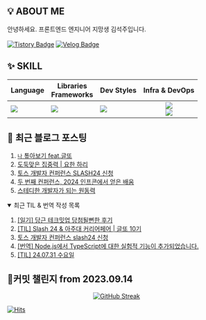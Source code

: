 ## 💡 ABOUT ME

안녕하세요. 프론트엔드 엔지니어 지망생 김석주입니다.<br />
<br />
[![Tistory Badge](https://img.shields.io/badge/기록_블로그-shqpdltm.tistory.com-ff5a4a?style=flat-square&logo=Tistory)](https://shqpdltm.tistory.com/)
[![Velog Badge](https://img.shields.io/badge/TIL&번역_Velog-@asdfg7123-Brightgreen?style=flat-square&logo=Velog)](https://velog.io/@asdfg7123/)

## ✨ SKILL

| Language                                                   | Libraries <br /> Frameworks                                         | Dev Styles                                                                      |                                                                        Infra & DevOps                                                                        |
| ---------------------------------------------------------- | ------------------------------------------------------------------- | ------------------------------------------------------------------------------- | :----------------------------------------------------------------------------------------------------------------------------------------------------------: |
| <img src="https://skillicons.dev/icons?i=js,ts&perline="/> | <img src="https://skillicons.dev/icons?i=react,vue&perline="/><br/> | <img src="https://skillicons.dev/icons?i=styledcomponents,sass&perline="/><br/> | <img src="https://skillicons.dev/icons?i=aws,vercel,vite&perline="/> <br/> <img src="https://skillicons.dev/icons?i=githubactions,ubuntu,discord&perline="/> |

## 📄 최근 블로그 포스팅

<div align="left">
<!-- LATEST_POSTS -->

1. <a href="https://shqpdltm.tistory.com/61" target="_blank">`나` 톺아보기 feat.글또</a>
2. <a href="https://shqpdltm.tistory.com/60" target="_blank">도둑맞은 집중력 | 요한 하리</a>
3. <a href="https://shqpdltm.tistory.com/59" target="_blank">토스 개발자 컨퍼런스 SLASH24 신청</a>
4. <a href="https://shqpdltm.tistory.com/58" target="_blank">두 번째 컨퍼런스, 2024 인프콘에서 얻은 배움</a>
5. <a href="https://shqpdltm.tistory.com/57" target="_blank">스테디한 개발자가 되는 원동력</a>

<!-- LATEST_POSTS_END -->
</div>
<details open>
  <summary>최근 TIL & 번역 작성 목록</summary>
<!-- LATEST_TILS -->

1. <a href="https://velog.io/@asdfg7123/TIL-%EB%8B%B9%EA%B7%BC-%ED%85%8C%ED%81%AC%EB%B0%8B%EC%97%85-%EB%8B%B9%EC%B2%A8%EB%90%A0%EB%BB%94%ED%95%9C-%ED%9B%84%EA%B8%B0" target="_blank">[일기] 당근 테크밋업 당첨될뻔한 후기</a>
2. <a href="https://velog.io/@asdfg7123/TIL-Slash-24-%EC%95%84%EC%A3%BC%EB%8C%80-%EC%BB%A4%EB%A6%AC%EC%96%B4%ED%8E%98%EC%96%B4" target="_blank">[TIL] Slash 24 & 아주대 커리어페어 | 글또 10기</a>
3. <a href="https://velog.io/@asdfg7123/%ED%86%A0%EC%8A%A4-%EA%B0%9C%EB%B0%9C%EC%9E%90-%EC%BB%A8%ED%8D%BC%EB%9F%B0%EC%8A%A4-slash24-%EC%8B%A0%EC%B2%AD" target="_blank">토스 개발자 컨퍼런스 slash24 신청</a>
4. <a href="https://velog.io/@asdfg7123/%EB%B2%88%EC%97%AD-Node.js%EC%97%90%EC%84%9C-TypeScript%EC%97%90-%EB%8C%80%ED%95%9C-%EC%8B%A4%ED%97%98%EC%A0%81-%EA%B8%B0%EB%8A%A5%EC%9D%B4-%EC%B6%94%EA%B0%80%EB%90%98%EC%97%88%EC%8A%B5%EB%8B%88%EB%8B%A4" target="_blank">[번역] Node.js에서 TypeScript에 대한 실험적 기능이 추가되었습니다.</a>
5. <a href="https://velog.io/@asdfg7123/TIL-24.07.31-%EC%88%98%EC%9A%94%EC%9D%BC" target="_blank">[TIL] 24.07.31 수요일</a>

<!-- LATEST_TILS_END -->
</details>

## 🎯커밋 챌린지 from 2023.09.14

<div align="center">
  <a href="https://git.io/streak-stats">
    <img src="https://streak-stats.demolab.com?user=sojuso" alt="GitHub Streak">
  </a>
</div>

<!-- [![Solved.ac Profile](http://mazassumnida.wtf/api/v2/generate_badge?boj=asdfg7123)](https://solved.ac/asdfg7123/) -->

[![Hits](https://hits.seeyoufarm.com/api/count/incr/badge.svg?url=https%3A%2F%2Fgithub.com%2FSoJuSo&count_bg=%2350A1DF&title_bg=%23555555&icon=&icon_color=%23E7E7E7&title=hits&edge_flat=false)](https://github.com/SoJuSo)
